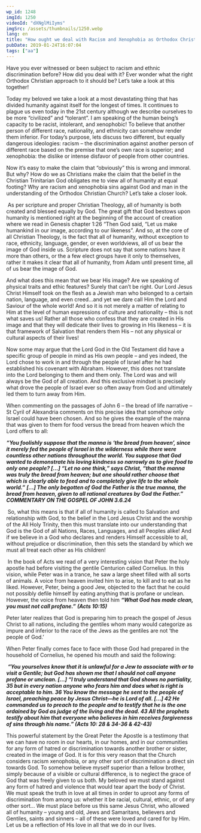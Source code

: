 ```yaml
---
wp_id: 1248
imgId: 1250
videoId: "dXNglMiIyms"
imgSrc: /assets/thumbnails/1250.webp
lang: en
title: "How ought we deal with Racism and Xenophobia as Orthodox Christians?"
pubDate: 2019-01-24T16:07:04
tags: ["aa"]
---
```


<p>Have you ever witnessed or been subject to racism and ethnic discrimination before? How did you deal with it? Ever wonder what the right Orthodox Christian approach to it should be? Let’s take a look at this together!<span data-ccp-props="{&quot;201341983&quot;:0,&quot;335559739&quot;:160,&quot;335559740&quot;:259}"> </span></p>
<p>Today my beloved we take a look at a most devastating thing that has divided humanity against itself for the longest of times. It continues to plague us even today in the 21<span data-fontsize="11">st</span> century although we describe ourselves to be more “civilized” and “tolerant”. I am speaking of the human being’s capacity to be racist, intolerant, and xenophobic! To believe that another person of different race, nationality, and ethnicity can somehow render them inferior. For today’s purpose, lets discuss two different, but equally dangerous ideologies: racism – the discrimination against another person of different race based on the premise that one’s own race is superior; and xenophobia: the dislike or intense disfavor of people from other countries. <span data-ccp-props="{&quot;201341983&quot;:0,&quot;335559739&quot;:160,&quot;335559740&quot;:259}"> </span></p>
<p>Now it’s easy to make the claim that “obviously” this is wrong and immoral. But why? How do we as Christians make the claim that the belief in the Christian Trinitarian God obligates me to view all of humanity at equal footing? Why are racism and xenophobia sins against God and man in the understanding of the Orthodox Christian Church? Let’s take a closer look. <span data-ccp-props="{&quot;201341983&quot;:0,&quot;335559739&quot;:160,&quot;335559740&quot;:259}"> </span></p>
<p><span data-ccp-props="{&quot;201341983&quot;:0,&quot;335559739&quot;:160,&quot;335559740&quot;:259}"> </span>As per scripture and proper Christian Theology, all of humanity is both created and blessed equally by God. The great gift that God bestows upon humanity is mentioned right at the beginning of the account of creation where we read in Genesis chapter 1:26 “Then God said, “Let us make humankind in our image, according to our likeness”. And so, at the core of all Christian Theology, is the fact that all of humanity, without exception to race, ethnicity, language, gender, or even worldviews, all of us bear the image of God inside us. Scripture does not say that some nations have it more than others, or the a few elect groups have it only to themselves, rather it makes it clear that all of humanity, from Adam until present time, all of us bear the image of God. <span data-ccp-props="{&quot;201341983&quot;:0,&quot;335559739&quot;:160,&quot;335559740&quot;:259}"> </span></p>
<p>And what does this mean that we bear His image? Are we speaking of physical traits and ethic features? Surely that can’t be right. Our Lord Jesus Christ Himself took on the flesh as a Jewish man who belonged to a certain nation, language, and even creed…and yet we dare call Him the Lord and Saviour of the whole world! And so it is not merely a matter of relating to Him at the level of human expressions of culture and nationality – this is not what saves us! Rather all those who confess that they are created in His image and that they will dedicate their lives to growing in His likeness – it is that framework of Salvation that renders them His – not any physical or cultural aspects of their lives! <span data-ccp-props="{&quot;201341983&quot;:0,&quot;335559739&quot;:160,&quot;335559740&quot;:259}"> </span></p>
<p>Now some may argue that the Lord God in the Old Testament did have a specific group of people in mind as His own people – and yes indeed, the Lord chose to work in and through the people of Israel after he had established his covenant with Abraham. However, this does not translate into the Lord belonging to them and them only. The Lord was and will always be the God of all creation. And this exclusive mindset is precisely what drove the people of Israel ever so often away from God and ultimately led them to turn away from Him. <span data-ccp-props="{&quot;201341983&quot;:0,&quot;335559739&quot;:160,&quot;335559740&quot;:259}"> </span></p>
<p>When commenting on the passages of John 6 &#8211; the bread of life narrative – St Cyril of Alexandria comments on this precise idea that somehow only Israel could have been chosen. And so he gives the example of the manna that was given to them for food versus the bread from heaven which the Lord offers to all: <span data-ccp-props="{&quot;201341983&quot;:0,&quot;335559739&quot;:160,&quot;335559740&quot;:259}"> </span></p>
<p><b><i>“</i></b><b><i>You foolishly suppose that the manna is </i></b><b><i>‘</i></b><b><i>the bread from heaven</i></b><b><i>’</i></b><b><i>, since it merely fed the people of Israel in the wilderness while there were countless other nations throughout the world. You suppose that God wanted to demonstrate his loving kindness so narrowly as to give food to only one people?</i></b><b><i> [</i></b><b><i>…</i></b><b><i>]</i></b> <b><i>“</i></b><b><i>Let no one think,</i></b><b><i>”</i></b><b><i> says Christ, </i></b><b><i>“</i></b><b><i>that the manna was truly the bread from heaven; but one should rather choose that which is clearly able to feed and to completely give life to the whole world.</i></b><b><i>”</i></b> <b><i>[</i></b><b><i>…</i></b><b><i>]</i></b><b><i> The only begotten of God the Father is the true manna, the bread from heaven, given to all rational creatures by God the Father.</i></b><b><i>”</i></b><b><i> COMMENTARY ON THE GOSPEL OF JOHN 3.6.24</i></b><b><i> </i></b><span data-ccp-props="{&quot;201341983&quot;:0,&quot;335559739&quot;:160,&quot;335559740&quot;:259}"> </span></p>
<p><span data-ccp-props="{&quot;201341983&quot;:0,&quot;335559739&quot;:160,&quot;335559740&quot;:259}"> </span>So, what this means is that if all of humanity is called to Salvation and relationship with God, to the belief in the Lord Jesus Christ and the worship of the All Holy Trinity, then this must translate into our understanding that God is the God of all Nations, Races, Languages, and all Peoples alike! And if we believe in a God who declares and renders Himself accessible to all, without prejudice or discrimination, then this sets the standard by which we must all treat each other as His children! <span data-ccp-props="{&quot;201341983&quot;:0,&quot;335559739&quot;:160,&quot;335559740&quot;:259}"> </span></p>
<p><span data-ccp-props="{&quot;201341983&quot;:0,&quot;335559739&quot;:160,&quot;335559740&quot;:259}"> </span>In the book of Acts we read of a very interesting vision that Peter the holy apostle had before visiting the gentile Centurion called Cornelius. In this vision, while Peter was in a trance, he saw a large sheet filled with all sorts of animals. A voice from heaven invited him to arise, to kill and to eat as he liked. However, Peter, being a good Jew, objected to the fact that he could not possibly defile himself by eating anything that is profane or unclean. However, the voice from heaven then told him <b><i>“What God has made clean, you must not call profane.”</i></b> <b><i>(Acts 10:15) </i></b><span data-ccp-props="{&quot;201341983&quot;:0,&quot;335559739&quot;:160,&quot;335559740&quot;:259}"> </span></p>
<p>Peter later realizes that God is preparing him to preach the gospel of Jesus Christ to all nations, including the gentiles whom many would categorize as impure and inferior to the race of the Jews as the gentiles are not ‘the people of God.’ <span data-ccp-props="{&quot;201341983&quot;:0,&quot;335559739&quot;:160,&quot;335559740&quot;:259}"> </span></p>
<p>When Peter finally comes face to face with those God had prepared in the household of Cornelius, he opened his mouth and said the following: <span data-ccp-props="{&quot;201341983&quot;:0,&quot;335559739&quot;:160,&quot;335559740&quot;:259}"> </span></p>
<p><span data-ccp-props="{&quot;201341983&quot;:0,&quot;335559739&quot;:160,&quot;335559740&quot;:259}"> </span><b><i>“You yourselves know that it is unlawful for a Jew to associate with or to visit a Gentile; but God has shown me that I should not call anyone profane or unclean.</i></b><b><i> […] </i></b><b><i>“I truly understand that God shows no partiality, 35 but in every nation anyone who fears him and does what is right is acceptable to him. 36 You know the message he sent to the people of Israel, preaching peace by Jesus Christ—he is Lord of all. </i></b><b><i>[…]</i></b><b><i> 42 He commanded us to preach to the people and to testify that he is the one ordained by God as judge of the living and the dead. 43 All the prophets testify about him that everyone who believes in him receives forgiveness of sins through his name.”</i></b><b><i> (Acts 10: 28 &amp; 34-36 &amp; 42-43) </i></b><span data-ccp-props="{&quot;201341983&quot;:0,&quot;335559739&quot;:160,&quot;335559740&quot;:259}"> </span></p>
<p>This powerful statement by the Great Peter the Apostle is a testimony that we can have no room in our hearts, in our homes, and in our communities for any form of hatred or discrimination towards another brother or sister, created in the image of God. It is for this very reason that the Church considers racism xenophobia, or any other sort of discrimination a direct sin towards God. To somehow believe myself superior than a fellow brother, simply because of a visible or cultural difference, is to neglect the grace of God that was freely given to us both. My beloved we must stand against any form of hatred and violence that would tear apart the body of Christ. We must speak the truth in love at all times in order to uproot any forms of discrimination from among us: whether it be racial, cultural, ethnic, or of any other sort… We must place before us this same Jesus Christ, who allowed all of humanity &#8211; young and old, Jews and Samaritans, believers and Gentiles, saints and sinners – all of these were loved and cared for by Him. Let us be a reflection of His love in all that we do in our lives.   <span data-ccp-props="{&quot;201341983&quot;:0,&quot;335559739&quot;:160,&quot;335559740&quot;:259}"> </span></p>
